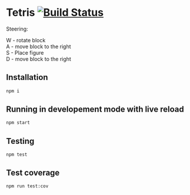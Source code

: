 # Tetris [![Build Status](https://travis-ci.org/mterczynski/tetris-dom.svg?branch=master)](https://travis-ci.org/mterczynski/tetris-dom)

Steering: 

W - rotate block  
A - move block to the right  
S - Place figure  
D - move block to the right  


## Installation

```bash
npm i
```

## Running in developement mode with live reload

```bash
npm start
```

## Testing

```
npm test
```

## Test coverage

```
npm run test:cov
```
